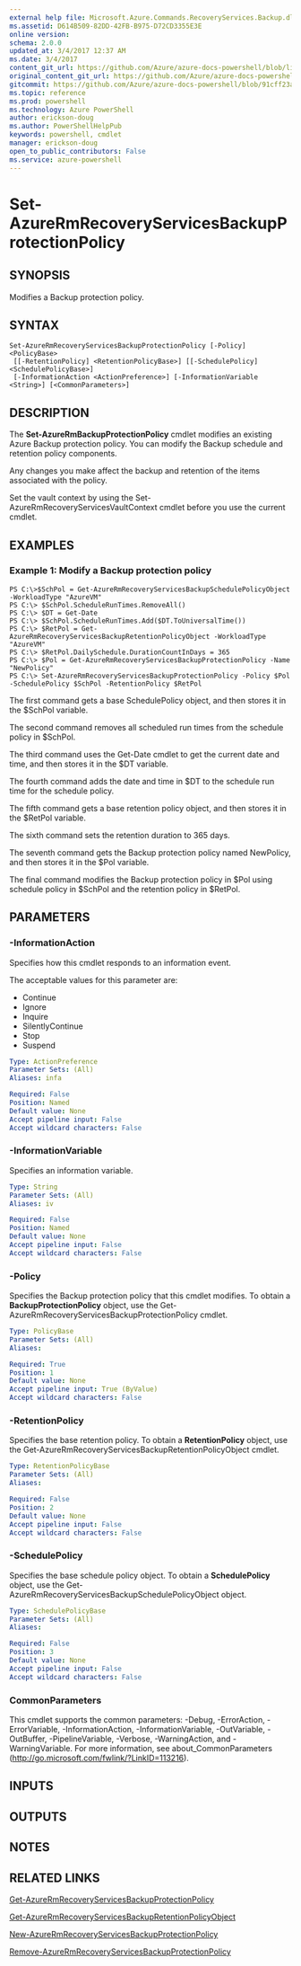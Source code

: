 ```yaml
---
external help file: Microsoft.Azure.Commands.RecoveryServices.Backup.dll-Help.xml
ms.assetid: D614B509-82DD-42FB-B975-D72CD3355E3E
online version: 
schema: 2.0.0
updated_at: 3/4/2017 12:37 AM
ms.date: 3/4/2017
content_git_url: https://github.com/Azure/azure-docs-powershell/blob/live/azureps-cmdlets-docs/ResourceManager/AzureRM.RecoveryServices.Backup/vTrue/Set-AzureRmRecoveryServicesBackupProtectionPolicy.md
original_content_git_url: https://github.com/Azure/azure-docs-powershell/blob/live/azureps-cmdlets-docs/ResourceManager/AzureRM.RecoveryServices.Backup/vTrue/Set-AzureRmRecoveryServicesBackupProtectionPolicy.md
gitcommit: https://github.com/Azure/azure-docs-powershell/blob/91cff23a000b99dc60ec82204d789c7ace1d7134/azureps-cmdlets-docs/ResourceManager/AzureRM.RecoveryServices.Backup/vTrue/Set-AzureRmRecoveryServicesBackupProtectionPolicy.md
ms.topic: reference
ms.prod: powershell
ms.technology: Azure PowerShell
author: erickson-doug
ms.author: PowerShellHelpPub
keywords: powershell, cmdlet
manager: erickson-doug
open_to_public_contributors: False
ms.service: azure-powershell
---
```


# Set-AzureRmRecoveryServicesBackupProtectionPolicy

## SYNOPSIS
Modifies a Backup protection policy.

## SYNTAX

```
Set-AzureRmRecoveryServicesBackupProtectionPolicy [-Policy] <PolicyBase>
 [[-RetentionPolicy] <RetentionPolicyBase>] [[-SchedulePolicy] <SchedulePolicyBase>]
 [-InformationAction <ActionPreference>] [-InformationVariable <String>] [<CommonParameters>]
```

## DESCRIPTION
The **Set-AzureRmBackupProtectionPolicy** cmdlet modifies an existing Azure Backup protection policy.
You can modify the Backup schedule and retention policy components.

Any changes you make affect the backup and retention of the items associated with the policy.

Set the vault context by using the Set-AzureRmRecoveryServicesVaultContext cmdlet before you use the current cmdlet.

## EXAMPLES

### Example 1: Modify a Backup protection policy
```
PS C:\>$SchPol = Get-AzureRmRecoveryServicesBackupSchedulePolicyObject -WorkloadType "AzureVM" 
PS C:\> $SchPol.ScheduleRunTimes.RemoveAll()
PS C:\> $DT = Get-Date
PS C:\> $SchPol.ScheduleRunTimes.Add($DT.ToUniversalTime())
PS C:\> $RetPol = Get-AzureRmRecoveryServicesBackupRetentionPolicyObject -WorkloadType "AzureVM" 
PS C:\> $RetPol.DailySchedule.DurationCountInDays = 365
PS C:\> $Pol = Get-AzureRmRecoveryServicesBackupProtectionPolicy -Name "NewPolicy"
PS C:\> Set-AzureRmRecoveryServicesBackupProtectionPolicy -Policy $Pol -SchedulePolicy $SchPol -RetentionPolicy $RetPol
```

The first command gets a base SchedulePolicy object, and then stores it in the $SchPol variable.

The second command removes all scheduled run times from the schedule policy in $SchPol.

The third command uses the Get-Date cmdlet to get the current date and time, and then stores it in the $DT variable.

The fourth command adds the date and time in $DT to the schedule run time for the schedule policy.

The fifth command gets a base retention policy object, and then stores it in the $RetPol variable.

The sixth command sets the retention duration to 365 days.

The seventh command gets the Backup protection policy named NewPolicy, and then stores it in the $Pol variable.

The final command modifies the Backup protection policy in $Pol using schedule policy in $SchPol and the retention policy in $RetPol.

## PARAMETERS

### -InformationAction
Specifies how this cmdlet responds to an information event.

The acceptable values for this parameter are:

- Continue
- Ignore
- Inquire
- SilentlyContinue
- Stop
- Suspend

```yaml
Type: ActionPreference
Parameter Sets: (All)
Aliases: infa

Required: False
Position: Named
Default value: None
Accept pipeline input: False
Accept wildcard characters: False
```

### -InformationVariable
Specifies an information variable.

```yaml
Type: String
Parameter Sets: (All)
Aliases: iv

Required: False
Position: Named
Default value: None
Accept pipeline input: False
Accept wildcard characters: False
```

### -Policy
Specifies the Backup protection policy that this cmdlet modifies.
To obtain a **BackupProtectionPolicy** object, use the Get-AzureRmRecoveryServicesBackupProtectionPolicy cmdlet.

```yaml
Type: PolicyBase
Parameter Sets: (All)
Aliases: 

Required: True
Position: 1
Default value: None
Accept pipeline input: True (ByValue)
Accept wildcard characters: False
```

### -RetentionPolicy
Specifies the base retention policy.
To obtain a **RetentionPolicy** object, use the Get-AzureRmRecoveryServicesBackupRetentionPolicyObject cmdlet.

```yaml
Type: RetentionPolicyBase
Parameter Sets: (All)
Aliases: 

Required: False
Position: 2
Default value: None
Accept pipeline input: False
Accept wildcard characters: False
```

### -SchedulePolicy
Specifies the base schedule policy object.
To obtain a **SchedulePolicy** object, use the Get-AzureRmRecoveryServicesBackupSchedulePolicyObject object.

```yaml
Type: SchedulePolicyBase
Parameter Sets: (All)
Aliases: 

Required: False
Position: 3
Default value: None
Accept pipeline input: False
Accept wildcard characters: False
```

### CommonParameters
This cmdlet supports the common parameters: -Debug, -ErrorAction, -ErrorVariable, -InformationAction, -InformationVariable, -OutVariable, -OutBuffer, -PipelineVariable, -Verbose, -WarningAction, and -WarningVariable. For more information, see about_CommonParameters (http://go.microsoft.com/fwlink/?LinkID=113216).

## INPUTS

## OUTPUTS

## NOTES

## RELATED LINKS

[Get-AzureRmRecoveryServicesBackupProtectionPolicy](xref:ResourceManager/AzureRM.RecoveryServices.Backup/vTrue/Get-AzureRmRecoveryServicesBackupProtectionPolicy.md)

[Get-AzureRmRecoveryServicesBackupRetentionPolicyObject](xref:ResourceManager/AzureRM.RecoveryServices.Backup/vTrue/Get-AzureRmRecoveryServicesBackupRetentionPolicyObject.md)

[New-AzureRmRecoveryServicesBackupProtectionPolicy](xref:ResourceManager/AzureRM.RecoveryServices.Backup/vTrue/New-AzureRmRecoveryServicesBackupProtectionPolicy.md)

[Remove-AzureRmRecoveryServicesBackupProtectionPolicy](xref:ResourceManager/AzureRM.RecoveryServices.Backup/vTrue/Remove-AzureRmRecoveryServicesBackupProtectionPolicy.md)


